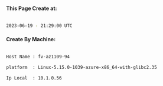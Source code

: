 
   
#### This Page Create at:

```bash

2023-06-19 - 21:29:00 UTC

```

#### Create By Machine:

```bash

Host Name : fv-az1109-94

platform  : Linux-5.15.0-1039-azure-x86_64-with-glibc2.35

Ip Local  : 10.1.0.56

```

